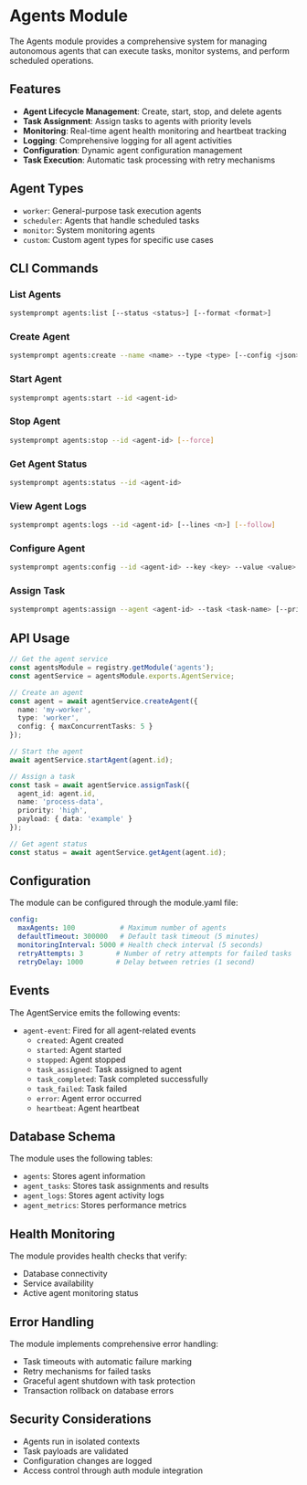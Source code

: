# Agents Module

The Agents module provides a comprehensive system for managing autonomous agents that can execute tasks, monitor systems, and perform scheduled operations.

## Features

- **Agent Lifecycle Management**: Create, start, stop, and delete agents
- **Task Assignment**: Assign tasks to agents with priority levels
- **Monitoring**: Real-time agent health monitoring and heartbeat tracking
- **Logging**: Comprehensive logging for all agent activities
- **Configuration**: Dynamic agent configuration management
- **Task Execution**: Automatic task processing with retry mechanisms

## Agent Types

- `worker`: General-purpose task execution agents
- `scheduler`: Agents that handle scheduled tasks
- `monitor`: System monitoring agents
- `custom`: Custom agent types for specific use cases

## CLI Commands

### List Agents
```bash
systemprompt agents:list [--status <status>] [--format <format>]
```

### Create Agent
```bash
systemprompt agents:create --name <name> --type <type> [--config <json>]
```

### Start Agent
```bash
systemprompt agents:start --id <agent-id>
```

### Stop Agent
```bash
systemprompt agents:stop --id <agent-id> [--force]
```

### Get Agent Status
```bash
systemprompt agents:status --id <agent-id>
```

### View Agent Logs
```bash
systemprompt agents:logs --id <agent-id> [--lines <n>] [--follow]
```

### Configure Agent
```bash
systemprompt agents:config --id <agent-id> --key <key> --value <value>
```

### Assign Task
```bash
systemprompt agents:assign --agent <agent-id> --task <task-name> [--priority <priority>]
```

## API Usage

```typescript
// Get the agent service
const agentsModule = registry.getModule('agents');
const agentService = agentsModule.exports.AgentService;

// Create an agent
const agent = await agentService.createAgent({
  name: 'my-worker',
  type: 'worker',
  config: { maxConcurrentTasks: 5 }
});

// Start the agent
await agentService.startAgent(agent.id);

// Assign a task
const task = await agentService.assignTask({
  agent_id: agent.id,
  name: 'process-data',
  priority: 'high',
  payload: { data: 'example' }
});

// Get agent status
const status = await agentService.getAgent(agent.id);
```

## Configuration

The module can be configured through the module.yaml file:

```yaml
config:
  maxAgents: 100           # Maximum number of agents
  defaultTimeout: 300000   # Default task timeout (5 minutes)
  monitoringInterval: 5000 # Health check interval (5 seconds)
  retryAttempts: 3        # Number of retry attempts for failed tasks
  retryDelay: 1000        # Delay between retries (1 second)
```

## Events

The AgentService emits the following events:

- `agent-event`: Fired for all agent-related events
  - `created`: Agent created
  - `started`: Agent started
  - `stopped`: Agent stopped
  - `task_assigned`: Task assigned to agent
  - `task_completed`: Task completed successfully
  - `task_failed`: Task failed
  - `error`: Agent error occurred
  - `heartbeat`: Agent heartbeat

## Database Schema

The module uses the following tables:

- `agents`: Stores agent information
- `agent_tasks`: Stores task assignments and results
- `agent_logs`: Stores agent activity logs
- `agent_metrics`: Stores performance metrics

## Health Monitoring

The module provides health checks that verify:

- Database connectivity
- Service availability
- Active agent monitoring status

## Error Handling

The module implements comprehensive error handling:

- Task timeouts with automatic failure marking
- Retry mechanisms for failed tasks
- Graceful agent shutdown with task protection
- Transaction rollback on database errors

## Security Considerations

- Agents run in isolated contexts
- Task payloads are validated
- Configuration changes are logged
- Access control through auth module integration